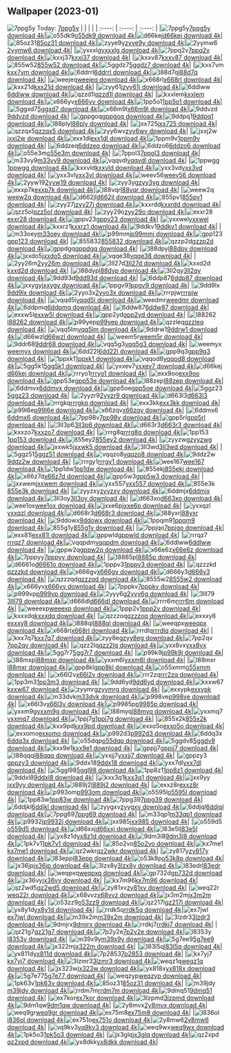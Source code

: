 ## Wallpaper (2023-01)
![7ppg5y](https://w.wallhaven.cc/full/7p/wallhaven-7ppg5y.png) Today: [7ppg5y](https://th.wallhaven.cc/small/7p/7ppg5y.jpg)
|      |      |      |
| :----: | :----: | :----: |
|![7ppg5y](https://th.wallhaven.cc/small/7p/7ppg5y.jpg)[7ppg5y download 4k](https://wallhaven.cc/w/7ppg5y)|![o55dk9](https://th.wallhaven.cc/small/o5/o55dk9.jpg)[o55dk9 download 4k](https://wallhaven.cc/w/o55dk9)|![d66kej](https://th.wallhaven.cc/small/d6/d66kej.jpg)[d66kej download 4k](https://wallhaven.cc/w/d66kej)|
|![85oz31](https://th.wallhaven.cc/small/85/85oz31.jpg)[85oz31 download 4k](https://wallhaven.cc/w/85oz31)|![zyye9y](https://th.wallhaven.cc/small/zy/zyye9y.jpg)[zyye9y download 4k](https://wallhaven.cc/w/zyye9y)|![2yymw6](https://th.wallhaven.cc/small/2y/2yymw6.jpg)[2yymw6 download 4k](https://wallhaven.cc/w/2yymw6)|
|![yxxxlg](https://th.wallhaven.cc/small/yx/yxxxlg.jpg)[yxxxlg download 4k](https://wallhaven.cc/w/yxxxlg)|![7ppq2v](https://th.wallhaven.cc/small/7p/7ppq2v.jpg)[7ppq2v download 4k](https://wallhaven.cc/w/7ppq2v)|![kxxj37](https://th.wallhaven.cc/small/kx/kxxj37.jpg)[kxxj37 download 4k](https://wallhaven.cc/w/kxxj37)|
|![kxxv87](https://th.wallhaven.cc/small/kx/kxxv87.jpg)[kxxv87 download 4k](https://wallhaven.cc/w/kxxv87)|![855w52](https://th.wallhaven.cc/small/85/855w52.jpg)[855w52 download 4k](https://wallhaven.cc/w/855w52)|![5ggdz7](https://th.wallhaven.cc/small/5g/5ggdz7.jpg)[5ggdz7 download 4k](https://wallhaven.cc/w/5ggdz7)|
|![kxx7vm](https://th.wallhaven.cc/small/kx/kxx7vm.jpg)[kxx7vm download 4k](https://wallhaven.cc/w/kxx7vm)|![6ddrrl](https://th.wallhaven.cc/small/6d/6ddrrl.jpg)[6ddrrl download 4k](https://wallhaven.cc/w/6ddrrl)|![l88d7q](https://th.wallhaven.cc/small/l8/l88d7q.jpg)[l88d7q download 4k](https://wallhaven.cc/w/l88d7q)|
|![weejeq](https://th.wallhaven.cc/small/we/weejeq.jpg)[weejeq download 4k](https://wallhaven.cc/w/weejeq)|![x668rl](https://th.wallhaven.cc/small/x6/x668rl.jpg)[x668rl download 4k](https://wallhaven.cc/w/x668rl)|![kxx21d](https://th.wallhaven.cc/small/kx/kxx21d.jpg)[kxx21d download 4k](https://wallhaven.cc/w/kxx21d)|
|![zyy61j](https://th.wallhaven.cc/small/zy/zyy61j.jpg)[zyy61j download 4k](https://wallhaven.cc/w/zyy61j)|![6ddlww](https://th.wallhaven.cc/small/6d/6ddlww.jpg)[6ddlww download 4k](https://wallhaven.cc/w/6ddlww)|![qzzd1l](https://th.wallhaven.cc/small/qz/qzzd1l.jpg)[qzzd1l download 4k](https://wallhaven.cc/w/qzzd1l)|
|![kxxlem](https://th.wallhaven.cc/small/kx/kxxlem.jpg)[kxxlem download 4k](https://wallhaven.cc/w/kxxlem)|![x666yv](https://th.wallhaven.cc/small/x6/x666yv.jpg)[x666yv download 4k](https://wallhaven.cc/w/x666yv)|![1pp5o1](https://th.wallhaven.cc/small/1p/1pp5o1.jpg)[1pp5o1 download 4k](https://wallhaven.cc/w/1pp5o1)|
|![5ggxd7](https://th.wallhaven.cc/small/5g/5ggxd7.jpg)[5ggxd7 download 4k](https://wallhaven.cc/w/5ggxd7)|![x66m9l](https://th.wallhaven.cc/small/x6/x66m9l.jpg)[x66m9l download 4k](https://wallhaven.cc/w/x66m9l)|![9ddvzd](https://th.wallhaven.cc/small/9d/9ddvzd.jpg)[9ddvzd download 4k](https://wallhaven.cc/w/9ddvzd)|
|![gppgoq](https://th.wallhaven.cc/small/gp/gppgoq.jpg)[gppgoq download 4k](https://wallhaven.cc/w/gppgoq)|![9ddpq1](https://th.wallhaven.cc/small/9d/9ddpq1.jpg)[9ddpq1 download 4k](https://wallhaven.cc/w/9ddpq1)|![l88ply](https://th.wallhaven.cc/small/l8/l88ply.jpg)[l88ply download 4k](https://wallhaven.cc/w/l88ply)|
|![jxx725](https://th.wallhaven.cc/small/jx/jxx725.jpg)[jxx725 download 4k](https://wallhaven.cc/w/jxx725)|![qzzqx5](https://th.wallhaven.cc/small/qz/qzzqx5.jpg)[qzzqx5 download 4k](https://wallhaven.cc/w/qzzqx5)|![zyy6wv](https://th.wallhaven.cc/small/zy/zyy6wv.jpg)[zyy6wv download 4k](https://wallhaven.cc/w/zyy6wv)|
|![jxxj2w](https://th.wallhaven.cc/small/jx/jxxj2w.jpg)[jxxj2w download 4k](https://wallhaven.cc/w/jxxj2w)|![exx1dl](https://th.wallhaven.cc/small/ex/exx1dl.jpg)[exx1dl download 4k](https://wallhaven.cc/w/exx1dl)|![1ppm9v](https://th.wallhaven.cc/small/1p/1ppm9v.jpg)[1ppm9v download 4k](https://wallhaven.cc/w/1ppm9v)|
|![6ddzeq](https://th.wallhaven.cc/small/6d/6ddzeq.jpg)[6ddzeq download 4k](https://wallhaven.cc/w/6ddzeq)|![6ddzo6](https://th.wallhaven.cc/small/6d/6ddzo6.jpg)[6ddzo6 download 4k](https://wallhaven.cc/w/6ddzo6)|![o55e3m](https://th.wallhaven.cc/small/o5/o55e3m.jpg)[o55e3m download 4k](https://wallhaven.cc/w/o55e3m)|
|![7ppol3](https://th.wallhaven.cc/small/7p/7ppol3.jpg)[7ppol3 download 4k](https://wallhaven.cc/w/7ppol3)|![m33vy9](https://th.wallhaven.cc/small/m3/m33vy9.jpg)[m33vy9 download 4k](https://wallhaven.cc/w/m33vy9)|![vqqvdl](https://th.wallhaven.cc/small/vq/vqqvdl.jpg)[vqqvdl download 4k](https://wallhaven.cc/w/vqqvdl)|
|![1ppwgg](https://th.wallhaven.cc/small/1p/1ppwgg.jpg)[1ppwgg download 4k](https://wallhaven.cc/w/1ppwgg)|![kxxvld](https://th.wallhaven.cc/small/kx/kxxvld.jpg)[kxxvld download 4k](https://wallhaven.cc/w/kxxvld)|![yxx3vd](https://th.wallhaven.cc/small/yx/yxx3vd.jpg)[yxx3vd download 4k](https://wallhaven.cc/w/yxx3vd)|
|![yxx3vl](https://th.wallhaven.cc/small/yx/yxx3vl.jpg)[yxx3vl download 4k](https://wallhaven.cc/w/yxx3vl)|![weev56](https://th.wallhaven.cc/small/we/weev56.jpg)[weev56 download 4k](https://wallhaven.cc/w/weev56)|![2yyw19](https://th.wallhaven.cc/small/2y/2yyw19.jpg)[2yyw19 download 4k](https://wallhaven.cc/w/2yyw19)|
|![zyy3yg](https://th.wallhaven.cc/small/zy/zyy3yg.jpg)[zyy3yg download 4k](https://wallhaven.cc/w/zyy3yg)|![exxp7k](https://th.wallhaven.cc/small/ex/exxp7k.jpg)[exxp7k download 4k](https://wallhaven.cc/w/exxp7k)|![l88vqr](https://th.wallhaven.cc/small/l8/l88vqr.jpg)[l88vqr download 4k](https://wallhaven.cc/w/l88vqr)|
|![weew2q](https://th.wallhaven.cc/small/we/weew2q.jpg)[weew2q download 4k](https://wallhaven.cc/w/weew2q)|![d662jl](https://th.wallhaven.cc/small/d6/d662jl.jpg)[d662jl download 4k](https://wallhaven.cc/w/d662jl)|![855pv1](https://th.wallhaven.cc/small/85/855pv1.jpg)[855pv1 download 4k](https://wallhaven.cc/w/855pv1)|
|![zyy27j](https://th.wallhaven.cc/small/zy/zyy27j.jpg)[zyy27j download 4k](https://wallhaven.cc/w/zyy27j)|![kxxrdd](https://th.wallhaven.cc/small/kx/kxxrdd.jpg)[kxxrdd download 4k](https://wallhaven.cc/w/kxxrdd)|![qzz5ol](https://th.wallhaven.cc/small/qz/qzz5ol.jpg)[qzz5ol download 4k](https://wallhaven.cc/w/qzz5ol)|
|![zyy29o](https://th.wallhaven.cc/small/zy/zyy29o.jpg)[zyy29o download 4k](https://wallhaven.cc/w/zyy29o)|![exxr28](https://th.wallhaven.cc/small/ex/exxr28.jpg)[exxr28 download 4k](https://wallhaven.cc/w/exxr28)|![gppv23](https://th.wallhaven.cc/small/gp/gppv23.jpg)[gppv23 download 4k](https://wallhaven.cc/w/gppv23)|
|![yxxwel](https://th.wallhaven.cc/small/yx/yxxwel.jpg)[yxxwel download 4k](https://wallhaven.cc/w/yxxwel)|![kxxrz1](https://th.wallhaven.cc/small/kx/kxxrz1.jpg)[kxxrz1 download 4k](https://wallhaven.cc/w/kxxrz1)|![9ddkv1](https://th.wallhaven.cc/small/9d/9ddkv1.jpg)[9ddkv1 download 4k](https://wallhaven.cc/w/9ddkv1)|
|![m33oey](https://th.wallhaven.cc/small/m3/m33oey.jpg)[m33oey download 4k](https://wallhaven.cc/w/m33oey)|![p99mmj](https://th.wallhaven.cc/small/p9/p99mmj.jpg)[p99mmj download 4k](https://wallhaven.cc/w/p99mmj)|![gpp123](https://th.wallhaven.cc/small/gp/gpp123.jpg)[gpp123 download 4k](https://wallhaven.cc/w/gpp123)|
|![855832](https://th.wallhaven.cc/small/85/855832.jpg)[855832 download 4k](https://wallhaven.cc/w/855832)|![qzzp2d](https://th.wallhaven.cc/small/qz/qzzp2d.jpg)[qzzp2d download 4k](https://wallhaven.cc/w/qzzp2d)|![gppdgq](https://th.wallhaven.cc/small/gp/gppdgq.jpg)[gppdgq download 4k](https://wallhaven.cc/w/gppdgq)|
|![l88dpy](https://th.wallhaven.cc/small/l8/l88dpy.jpg)[l88dpy download 4k](https://wallhaven.cc/w/l88dpy)|![jxxdo5](https://th.wallhaven.cc/small/jx/jxxdo5.jpg)[jxxdo5 download 4k](https://wallhaven.cc/w/jxxdo5)|![vqqe38](https://th.wallhaven.cc/small/vq/vqqe38.jpg)[vqqe38 download 4k](https://wallhaven.cc/w/vqqe38)|
|![2yy26m](https://th.wallhaven.cc/small/2y/2yy26m.jpg)[2yy26m download 4k](https://wallhaven.cc/w/2yy26m)|![3ll27d](https://th.wallhaven.cc/small/3l/3ll27d.jpg)[3ll27d download 4k](https://wallhaven.cc/w/3ll27d)|![kxxd2d](https://th.wallhaven.cc/small/kx/kxxd2d.jpg)[kxxd2d download 4k](https://wallhaven.cc/w/kxxd2d)|
|![l88dyp](https://th.wallhaven.cc/small/l8/l88dyp.jpg)[l88dyp download 4k](https://wallhaven.cc/w/l88dyp)|![3ll2qy](https://th.wallhaven.cc/small/3l/3ll2qy.jpg)[3ll2qy download 4k](https://wallhaven.cc/w/3ll2qy)|![9dd93d](https://th.wallhaven.cc/small/9d/9dd93d.jpg)[9dd93d download 4k](https://wallhaven.cc/w/9dd93d)|
|![6ddp87](https://th.wallhaven.cc/small/6d/6ddp87.jpg)[6ddp87 download 4k](https://wallhaven.cc/w/6ddp87)|![jxxygy](https://th.wallhaven.cc/small/jx/jxxygy.jpg)[jxxygy download 4k](https://wallhaven.cc/w/jxxygy)|![1ppgv9](https://th.wallhaven.cc/small/1p/1ppgv9.jpg)[1ppgv9 download 4k](https://wallhaven.cc/w/1ppgv9)|
|![9dd9lx](https://th.wallhaven.cc/small/9d/9dd9lx.jpg)[9dd9lx download 4k](https://wallhaven.cc/w/9dd9lx)|![2yyo3x](https://th.wallhaven.cc/small/2y/2yyo3x.jpg)[2yyo3x download 4k](https://wallhaven.cc/w/2yyo3x)|![rrrpjw](https://th.wallhaven.cc/small/rr/rrrpjw.jpg)[rrrpjw download 4k](https://wallhaven.cc/w/rrrpjw)|
|![vqqd5l](https://th.wallhaven.cc/small/vq/vqqd5l.jpg)[vqqd5l download 4k](https://wallhaven.cc/w/vqqd5l)|![weedmr](https://th.wallhaven.cc/small/we/weedmr.jpg)[weedmr download 4k](https://wallhaven.cc/w/weedmr)|![6ddpmq](https://th.wallhaven.cc/small/6d/6ddpmq.jpg)[6ddpmq download 4k](https://wallhaven.cc/w/6ddpmq)|
|![6ddw87](https://th.wallhaven.cc/small/6d/6ddw87.jpg)[6ddw87 download 4k](https://wallhaven.cc/w/6ddw87)|![exxw5l](https://th.wallhaven.cc/small/ex/exxw5l.jpg)[exxw5l download 4k](https://wallhaven.cc/w/exxw5l)|![gpp2yd](https://th.wallhaven.cc/small/gp/gpp2yd.jpg)[gpp2yd download 4k](https://wallhaven.cc/w/gpp2yd)|
|![l88262](https://th.wallhaven.cc/small/l8/l88262.jpg)[l88262 download 4k](https://wallhaven.cc/w/l88262)|![p99yep](https://th.wallhaven.cc/small/p9/p99yep.jpg)[p99yep download 4k](https://wallhaven.cc/w/p99yep)|![qzzleq](https://th.wallhaven.cc/small/qz/qzzleq.jpg)[qzzleq download 4k](https://wallhaven.cc/w/qzzleq)|
|![vqq5lm](https://th.wallhaven.cc/small/vq/vqq5lm.jpg)[vqq5lm download 4k](https://wallhaven.cc/w/vqq5lm)|![9ddrw1](https://th.wallhaven.cc/small/9d/9ddrw1.jpg)[9ddrw1 download 4k](https://wallhaven.cc/w/9ddrw1)|![d66wzl](https://th.wallhaven.cc/small/d6/d66wzl.jpg)[d66wzl download 4k](https://wallhaven.cc/w/d66wzl)|
|![weem5r](https://th.wallhaven.cc/small/we/weem5r.jpg)[weem5r download 4k](https://wallhaven.cc/w/weem5r)|![9ddr68](https://th.wallhaven.cc/small/9d/9ddr68.jpg)[9ddr68 download 4k](https://wallhaven.cc/w/9ddr68)|![vqq5g3](https://th.wallhaven.cc/small/vq/vqq5g3.jpg)[vqq5g3 download 4k](https://wallhaven.cc/w/vqq5g3)|
|![weemyx](https://th.wallhaven.cc/small/we/weemyx.jpg)[weemyx download 4k](https://wallhaven.cc/w/weemyx)|![6dd22l](https://th.wallhaven.cc/small/6d/6dd22l.jpg)[6dd22l download 4k](https://wallhaven.cc/w/6dd22l)|![gpp9q3](https://th.wallhaven.cc/small/gp/gpp9q3.jpg)[gpp9q3 download 4k](https://wallhaven.cc/w/gpp9q3)|
|![1ppxk1](https://th.wallhaven.cc/small/1p/1ppxk1.jpg)[1ppxk1 download 4k](https://wallhaven.cc/w/1ppxk1)|![vqqod8](https://th.wallhaven.cc/small/vq/vqqod8.jpg)[vqqod8 download 4k](https://wallhaven.cc/w/vqqod8)|![5gg5k1](https://th.wallhaven.cc/small/5g/5gg5k1.jpg)[5gg5k1 download 4k](https://wallhaven.cc/w/5gg5k1)|
|![yxxev7](https://th.wallhaven.cc/small/yx/yxxev7.jpg)[yxxev7 download 4k](https://wallhaven.cc/w/yxxev7)|![d66kej](https://th.wallhaven.cc/small/d6/d66kej.jpg)[d66kej download 4k](https://wallhaven.cc/w/d66kej)|![rrryo1](https://th.wallhaven.cc/small/rr/rrryo1.jpg)[rrryo1 download 4k](https://wallhaven.cc/w/rrryo1)|
|![exx9oo](https://th.wallhaven.cc/small/ex/exx9oo.jpg)[exx9oo download 4k](https://wallhaven.cc/w/exx9oo)|![gpp53e](https://th.wallhaven.cc/small/gp/gpp53e.jpg)[gpp53e download 4k](https://wallhaven.cc/w/gpp53e)|![l88zep](https://th.wallhaven.cc/small/l8/l88zep.jpg)[l88zep download 4k](https://wallhaven.cc/w/l88zep)|
|![6ddmvx](https://th.wallhaven.cc/small/6d/6ddmvx.jpg)[6ddmvx download 4k](https://wallhaven.cc/w/6ddmvx)|![gpp5oe](https://th.wallhaven.cc/small/gp/gpp5oe.jpg)[gpp5oe download 4k](https://wallhaven.cc/w/gpp5oe)|![5ggz23](https://th.wallhaven.cc/small/5g/5ggz23.jpg)[5ggz23 download 4k](https://wallhaven.cc/w/5ggz23)|
|![2yyzr9](https://th.wallhaven.cc/small/2y/2yyzr9.jpg)[2yyzr9 download 4k](https://wallhaven.cc/w/2yyzr9)|![d663l3](https://th.wallhaven.cc/small/d6/d663l3.jpg)[d663l3 download 4k](https://wallhaven.cc/w/d663l3)|![rrrgkq](https://th.wallhaven.cc/small/rr/rrrgkq.jpg)[rrrgkq download 4k](https://wallhaven.cc/w/rrrgkq)|
|![exx3kk](https://th.wallhaven.cc/small/ex/exx3kk.jpg)[exx3kk download 4k](https://wallhaven.cc/w/exx3kk)|![p99l6e](https://th.wallhaven.cc/small/p9/p99l6e.jpg)[p99l6e download 4k](https://wallhaven.cc/w/p99l6e)|![x66zqv](https://th.wallhaven.cc/small/x6/x66zqv.jpg)[x66zqv download 4k](https://wallhaven.cc/w/x66zqv)|
|![6ddmx6](https://th.wallhaven.cc/small/6d/6ddmx6.jpg)[6ddmx6 download 4k](https://wallhaven.cc/w/6ddmx6)|![7pp98v](https://th.wallhaven.cc/small/7p/7pp98v.jpg)[7pp98v download 4k](https://wallhaven.cc/w/7pp98v)|![gpp5rl](https://th.wallhaven.cc/small/gp/gpp5rl.jpg)[gpp5rl download 4k](https://wallhaven.cc/w/gpp5rl)|
|![3ll3p6](https://th.wallhaven.cc/small/3l/3ll3p6.jpg)[3ll3p6 download 4k](https://wallhaven.cc/w/3ll3p6)|![d663r3](https://th.wallhaven.cc/small/d6/d663r3.jpg)[d663r3 download 4k](https://wallhaven.cc/w/d663r3)|![kxxzo7](https://th.wallhaven.cc/small/kx/kxxzo7.jpg)[kxxzo7 download 4k](https://wallhaven.cc/w/kxxzo7)|
|![rrrg8q](https://th.wallhaven.cc/small/rr/rrrg8q.jpg)[rrrg8q download 4k](https://wallhaven.cc/w/rrrg8q)|![1pp153](https://th.wallhaven.cc/small/1p/1pp153.jpg)[1pp153 download 4k](https://wallhaven.cc/w/1pp153)|![855ey2](https://th.wallhaven.cc/small/85/855ey2.jpg)[855ey2 download 4k](https://wallhaven.cc/w/855ey2)|
|![zyyzwg](https://th.wallhaven.cc/small/zy/zyyzwg.jpg)[zyyzwg download 4k](https://wallhaven.cc/w/zyyzwg)|![jxxwk5](https://th.wallhaven.cc/small/jx/jxxwk5.jpg)[jxxwk5 download 4k](https://wallhaven.cc/w/jxxwk5)|![3ll3wd](https://th.wallhaven.cc/small/3l/3ll3wd.jpg)[3ll3wd download 4k](https://wallhaven.cc/w/3ll3wd)|
|![5ggz51](https://th.wallhaven.cc/small/5g/5ggz51.jpg)[5ggz51 download 4k](https://wallhaven.cc/w/5ggz51)|![vqqzo8](https://th.wallhaven.cc/small/vq/vqqzo8.jpg)[vqqzo8 download 4k](https://wallhaven.cc/w/vqqzo8)|![9ddz2w](https://th.wallhaven.cc/small/9d/9ddz2w.jpg)[9ddz2w download 4k](https://wallhaven.cc/w/9ddz2w)|
|![rrrgy1](https://th.wallhaven.cc/small/rr/rrrgy1.jpg)[rrrgy1 download 4k](https://wallhaven.cc/w/rrrgy1)|![wee167](https://th.wallhaven.cc/small/we/wee167.jpg)[wee167 download 4k](https://wallhaven.cc/w/wee167)|![1pp1dw](https://th.wallhaven.cc/small/1p/1pp1dw.jpg)[1pp1dw download 4k](https://wallhaven.cc/w/1pp1dw)|
|![855ekj](https://th.wallhaven.cc/small/85/855ekj.jpg)[855ekj download 4k](https://wallhaven.cc/w/855ekj)|![x66z7d](https://th.wallhaven.cc/small/x6/x66z7d.jpg)[x66z7d download 4k](https://wallhaven.cc/w/x66z7d)|![gpp5w3](https://th.wallhaven.cc/small/gp/gpp5w3.jpg)[gpp5w3 download 4k](https://wallhaven.cc/w/gpp5w3)|
|![jxxwem](https://th.wallhaven.cc/small/jx/jxxwem.jpg)[jxxwem download 4k](https://wallhaven.cc/w/jxxwem)|![yxx557](https://th.wallhaven.cc/small/yx/yxx557.jpg)[yxx557 download 4k](https://wallhaven.cc/w/yxx557)|![855e3k](https://th.wallhaven.cc/small/85/855e3k.jpg)[855e3k download 4k](https://wallhaven.cc/w/855e3k)|
|![zyyzxy](https://th.wallhaven.cc/small/zy/zyyzxy.jpg)[zyyzxy download 4k](https://wallhaven.cc/w/zyyzxy)|![6ddmjx](https://th.wallhaven.cc/small/6d/6ddmjx.jpg)[6ddmjx download 4k](https://wallhaven.cc/w/6ddmjx)|![3ll3oy](https://th.wallhaven.cc/small/3l/3ll3oy.jpg)[3ll3oy download 4k](https://wallhaven.cc/w/3ll3oy)|
|![d663xo](https://th.wallhaven.cc/small/d6/d663xo.jpg)[d663xo download 4k](https://wallhaven.cc/w/d663xo)|![wee1ox](https://th.wallhaven.cc/small/we/wee1ox.jpg)[wee1ox download 4k](https://wallhaven.cc/w/wee1ox)|![jxxe6p](https://th.wallhaven.cc/small/jx/jxxe6p.jpg)[jxxe6p download 4k](https://wallhaven.cc/w/jxxe6p)|
|![yxxqzl](https://th.wallhaven.cc/small/yx/yxxqzl.jpg)[yxxqzl download 4k](https://wallhaven.cc/w/yxxqzl)|![d668r3](https://th.wallhaven.cc/small/d6/d668r3.jpg)[d668r3 download 4k](https://wallhaven.cc/w/d668r3)|![l88yxr](https://th.wallhaven.cc/small/l8/l88yxr.jpg)[l88yxr download 4k](https://wallhaven.cc/w/l88yxr)|
|![9ddowx](https://th.wallhaven.cc/small/9d/9ddowx.jpg)[9ddowx download 4k](https://wallhaven.cc/w/9ddowx)|![1ppqm9](https://th.wallhaven.cc/small/1p/1ppqm9.jpg)[1ppqm9 download 4k](https://wallhaven.cc/w/1ppqm9)|![855g1y](https://th.wallhaven.cc/small/85/855g1y.jpg)[855g1y download 4k](https://wallhaven.cc/w/855g1y)|
|![7ppjqo](https://th.wallhaven.cc/small/7p/7ppjqo.jpg)[7ppjqo download 4k](https://wallhaven.cc/w/7ppjqo)|![exx81l](https://th.wallhaven.cc/small/ex/exx81l.jpg)[exx81l download 4k](https://wallhaven.cc/w/exx81l)|![gppwld](https://th.wallhaven.cc/small/gp/gppwld.jpg)[gppwld download 4k](https://wallhaven.cc/w/gppwld)|
|![rrrqz7](https://th.wallhaven.cc/small/rr/rrrqz7.jpg)[rrrqz7 download 4k](https://wallhaven.cc/w/rrrqz7)|![vqqpdm](https://th.wallhaven.cc/small/vq/vqqpdm.jpg)[vqqpdm download 4k](https://wallhaven.cc/w/vqqpdm)|![6ddlww](https://th.wallhaven.cc/small/6d/6ddlww.jpg)[6ddlww download 4k](https://wallhaven.cc/w/6ddlww)|
|![gppw2q](https://th.wallhaven.cc/small/gp/gppw2q.jpg)[gppw2q download 4k](https://wallhaven.cc/w/gppw2q)|![x66e6z](https://th.wallhaven.cc/small/x6/x66e6z.jpg)[x66e6z download 4k](https://wallhaven.cc/w/x66e6z)|![7pppyy](https://th.wallhaven.cc/small/7p/7pppyy.jpg)[7pppyy download 4k](https://wallhaven.cc/w/7pppyy)|
|![l8885p](https://th.wallhaven.cc/small/l8/l8885p.jpg)[l8885p download 4k](https://wallhaven.cc/w/l8885p)|![d6661o](https://th.wallhaven.cc/small/d6/d6661o.jpg)[d6661o download 4k](https://wallhaven.cc/w/d6661o)|![1pppv3](https://th.wallhaven.cc/small/1p/1pppv3.jpg)[1pppv3 download 4k](https://wallhaven.cc/w/1pppv3)|
|![qzzzkd](https://th.wallhaven.cc/small/qz/qzzzkd.jpg)[qzzzkd download 4k](https://wallhaven.cc/w/qzzzkd)|![x666gv](https://th.wallhaven.cc/small/x6/x666gv.jpg)[x666gv download 4k](https://wallhaven.cc/w/x666gv)|![d666y3](https://th.wallhaven.cc/small/d6/d666y3.jpg)[d666y3 download 4k](https://wallhaven.cc/w/d666y3)|
|![qzzzqd](https://th.wallhaven.cc/small/qz/qzzzqd.jpg)[qzzzqd download 4k](https://wallhaven.cc/w/qzzzqd)|![8555w2](https://th.wallhaven.cc/small/85/8555w2.jpg)[8555w2 download 4k](https://wallhaven.cc/w/8555w2)|![x666yv](https://th.wallhaven.cc/small/x6/x666yv.jpg)[x666yv download 4k](https://wallhaven.cc/w/x666yv)|
|![7pppkv](https://th.wallhaven.cc/small/7p/7pppkv.jpg)[7pppkv download 4k](https://wallhaven.cc/w/7pppkv)|![p999vp](https://th.wallhaven.cc/small/p9/p999vp.jpg)[p999vp download 4k](https://wallhaven.cc/w/p999vp)|![2yyy6g](https://th.wallhaven.cc/small/2y/2yyy6g.jpg)[2yyy6g download 4k](https://wallhaven.cc/w/2yyy6g)|
|![3lll79](https://th.wallhaven.cc/small/3l/3lll79.jpg)[3lll79 download 4k](https://wallhaven.cc/w/3lll79)|![d666dl](https://th.wallhaven.cc/small/d6/d666dl.jpg)[d666dl download 4k](https://wallhaven.cc/w/d666dl)|![rrrr6m](https://th.wallhaven.cc/small/rr/rrrr6m.jpg)[rrrr6m download 4k](https://wallhaven.cc/w/rrrr6m)|
|![weeexp](https://th.wallhaven.cc/small/we/weeexp.jpg)[weeexp download 4k](https://wallhaven.cc/w/weeexp)|![1ppp2v](https://th.wallhaven.cc/small/1p/1ppp2v.jpg)[1ppp2v download 4k](https://wallhaven.cc/w/1ppp2v)|![kxxxdq](https://th.wallhaven.cc/small/kx/kxxxdq.jpg)[kxxxdq download 4k](https://wallhaven.cc/w/kxxxdq)|
|![qzzzoq](https://th.wallhaven.cc/small/qz/qzzzoq.jpg)[qzzzoq download 4k](https://wallhaven.cc/w/qzzzoq)|![exxxy8](https://th.wallhaven.cc/small/ex/exxxy8.jpg)[exxxy8 download 4k](https://wallhaven.cc/w/exxxy8)|![l888ql](https://th.wallhaven.cc/small/l8/l888ql.jpg)[l888ql download 4k](https://wallhaven.cc/w/l888ql)|
|![weeqpx](https://th.wallhaven.cc/small/we/weeqpx.jpg)[weeqpx download 4k](https://wallhaven.cc/w/weeqpx)|![x668rl](https://th.wallhaven.cc/small/x6/x668rl.jpg)[x668rl download 4k](https://wallhaven.cc/w/x668rl)|![rrrdlq](https://th.wallhaven.cc/small/rr/rrrdlq.jpg)[rrrdlq download 4k](https://wallhaven.cc/w/rrrdlq)|
|![kxx7q7](https://th.wallhaven.cc/small/kx/kxx7q7.jpg)[kxx7q7 download 4k](https://wallhaven.cc/w/kxx7q7)|![zyy8eg](https://th.wallhaven.cc/small/zy/zyy8eg.jpg)[zyy8eg download 4k](https://wallhaven.cc/w/zyy8eg)|![7pp2qv](https://th.wallhaven.cc/small/7p/7pp2qv.jpg)[7pp2qv download 4k](https://wallhaven.cc/w/7pp2qv)|
|![qzz2lq](https://th.wallhaven.cc/small/qz/qzz2lq.jpg)[qzz2lq download 4k](https://wallhaven.cc/w/qzz2lq)|![yxx8vx](https://th.wallhaven.cc/small/yx/yxx8vx.jpg)[yxx8vx download 4k](https://wallhaven.cc/w/yxx8vx)|![5gg7r7](https://th.wallhaven.cc/small/5g/5gg7r7.jpg)[5gg7r7 download 4k](https://wallhaven.cc/w/5gg7r7)|
|![p99k9j](https://th.wallhaven.cc/small/p9/p99k9j.jpg)[p99k9j download 4k](https://wallhaven.cc/w/p99k9j)|![l88mxp](https://th.wallhaven.cc/small/l8/l88mxp.jpg)[l88mxp download 4k](https://wallhaven.cc/w/l88mxp)|![yxxm6l](https://th.wallhaven.cc/small/yx/yxxm6l.jpg)[yxxm6l download 4k](https://wallhaven.cc/w/yxxm6l)|
|![l88mxr](https://th.wallhaven.cc/small/l8/l88mxr.jpg)[l88mxr download 4k](https://wallhaven.cc/w/l88mxr)|![gpp8kl](https://th.wallhaven.cc/small/gp/gpp8kl.jpg)[gpp8kl download 4k](https://wallhaven.cc/w/gpp8kl)|![o55xmm](https://th.wallhaven.cc/small/o5/o55xmm.jpg)[o55xmm download 4k](https://wallhaven.cc/w/o55xmm)|
|![x66l2v](https://th.wallhaven.cc/small/x6/x66l2v.jpg)[x66l2v download 4k](https://wallhaven.cc/w/x66l2v)|![rrr2zq](https://th.wallhaven.cc/small/rr/rrr2zq.jpg)[rrr2zq download 4k](https://wallhaven.cc/w/rrr2zq)|![1pp3m3](https://th.wallhaven.cc/small/1p/1pp3m3.jpg)[1pp3m3 download 4k](https://wallhaven.cc/w/1pp3m3)|
|![9dd6yd](https://th.wallhaven.cc/small/9d/9dd6yd.jpg)[9dd6yd download 4k](https://wallhaven.cc/w/9dd6yd)|![kxxw67](https://th.wallhaven.cc/small/kx/kxxw67.jpg)[kxxw67 download 4k](https://wallhaven.cc/w/kxxw67)|![zyymrg](https://th.wallhaven.cc/small/zy/zyymrg.jpg)[zyymrg download 4k](https://wallhaven.cc/w/zyymrg)|
|![exxypk](https://th.wallhaven.cc/small/ex/exxypk.jpg)[exxypk download 4k](https://wallhaven.cc/w/exxypk)|![m33dvk](https://th.wallhaven.cc/small/m3/m33dvk.jpg)[m33dvk download 4k](https://wallhaven.cc/w/m33dvk)|![p998ve](https://th.wallhaven.cc/small/p9/p998ve.jpg)[p998ve download 4k](https://wallhaven.cc/w/p998ve)|
|![x66l3v](https://th.wallhaven.cc/small/x6/x66l3v.jpg)[x66l3v download 4k](https://wallhaven.cc/w/x66l3v)|![p9985p](https://th.wallhaven.cc/small/p9/p9985p.jpg)[p9985p download 4k](https://wallhaven.cc/w/p9985p)|![yxxm9g](https://th.wallhaven.cc/small/yx/yxxm9g.jpg)[yxxm9g download 4k](https://wallhaven.cc/w/yxxm9g)|
|![l88myq](https://th.wallhaven.cc/small/l8/l88myq.jpg)[l88myq download 4k](https://wallhaven.cc/w/l88myq)|![yxxmq7](https://th.wallhaven.cc/small/yx/yxxmq7.jpg)[yxxmq7 download 4k](https://wallhaven.cc/w/yxxmq7)|![1ppj7g](https://th.wallhaven.cc/small/1p/1ppj7g.jpg)[1ppj7g download 4k](https://wallhaven.cc/w/1ppj7g)|
|![855x2k](https://th.wallhaven.cc/small/85/855x2k.jpg)[855x2k download 4k](https://wallhaven.cc/w/855x2k)|![kxx9pd](https://th.wallhaven.cc/small/kx/kxx9pd.jpg)[kxx9pd download 4k](https://wallhaven.cc/w/kxx9pd)|![exxo5o](https://th.wallhaven.cc/small/ex/exxo5o.jpg)[exxo5o download 4k](https://wallhaven.cc/w/exxo5o)|
|![exxomo](https://th.wallhaven.cc/small/ex/exxomo.jpg)[exxomo download 4k](https://wallhaven.cc/w/exxomo)|![p992d3](https://th.wallhaven.cc/small/p9/p992d3.jpg)[p992d3 download 4k](https://wallhaven.cc/w/p992d3)|![6ddq3x](https://th.wallhaven.cc/small/6d/6ddq3x.jpg)[6ddq3x download 4k](https://wallhaven.cc/w/6ddq3x)|
|![o55dqp](https://th.wallhaven.cc/small/o5/o55dqp.jpg)[o55dqp download 4k](https://wallhaven.cc/w/o55dqp)|![5ggdv8](https://th.wallhaven.cc/small/5g/5ggdv8.jpg)[5ggdv8 download 4k](https://wallhaven.cc/w/5ggdv8)|![kxx9e1](https://th.wallhaven.cc/small/kx/kxx9e1.jpg)[kxx9e1 download 4k](https://wallhaven.cc/w/kxx9e1)|
|![gppjj7](https://th.wallhaven.cc/small/gp/gppjj7.jpg)[gppjj7 download 4k](https://wallhaven.cc/w/gppjj7)|![l88qqq](https://th.wallhaven.cc/small/l8/l88qqq.jpg)[l88qqq download 4k](https://wallhaven.cc/w/l88qqq)|![yxxjj7](https://th.wallhaven.cc/small/yx/yxxjj7.jpg)[yxxjj7 download 4k](https://wallhaven.cc/w/yxxjj7)|
|![gppzy3](https://th.wallhaven.cc/small/gp/gppzy3.jpg)[gppzy3 download 4k](https://wallhaven.cc/w/gppzy3)|![9ddx18](https://th.wallhaven.cc/small/9d/9ddx18.jpg)[9ddx18 download 4k](https://wallhaven.cc/w/9ddx18)|![yxx7dl](https://th.wallhaven.cc/small/yx/yxx7dl.jpg)[yxx7dl download 4k](https://wallhaven.cc/w/yxx7dl)|
|![5ggl98](https://th.wallhaven.cc/small/5g/5ggl98.jpg)[5ggl98 download 4k](https://wallhaven.cc/w/5ggl98)|![1pp8z1](https://th.wallhaven.cc/small/1p/1pp8z1.jpg)[1pp8z1 download 4k](https://wallhaven.cc/w/1pp8z1)|![9ddxl8](https://th.wallhaven.cc/small/9d/9ddxl8.jpg)[9ddxl8 download 4k](https://wallhaven.cc/w/9ddxl8)|
|![kxx3q1](https://th.wallhaven.cc/small/kx/kxx3q1.jpg)[kxx3q1 download 4k](https://wallhaven.cc/w/kxx3q1)|![jxx9yy](https://th.wallhaven.cc/small/jx/jxx9yy.jpg)[jxx9yy download 4k](https://wallhaven.cc/w/jxx9yy)|![l889j2](https://th.wallhaven.cc/small/l8/l889j2.jpg)[l889j2 download 4k](https://wallhaven.cc/w/l889j2)|
|![exxz8r](https://th.wallhaven.cc/small/ex/exxz8r.jpg)[exxz8r download 4k](https://wallhaven.cc/w/exxz8r)|![p993om](https://th.wallhaven.cc/small/p9/p993om.jpg)[p993om download 4k](https://wallhaven.cc/w/p993om)|![o5595l](https://th.wallhaven.cc/small/o5/o5595l.jpg)[o5595l download 4k](https://wallhaven.cc/w/o5595l)|
|![1pp83w](https://th.wallhaven.cc/small/1p/1pp83w.jpg)[1pp83w download 4k](https://wallhaven.cc/w/1pp83w)|![7ppg39](https://th.wallhaven.cc/small/7p/7ppg39.jpg)[7ppg39 download 4k](https://wallhaven.cc/w/7ppg39)|![6ddjkl](https://th.wallhaven.cc/small/6d/6ddjkl.jpg)[6ddjkl download 4k](https://wallhaven.cc/w/6ddjkl)|
|![zyygxv](https://th.wallhaven.cc/small/zy/zyygxv.jpg)[zyygxv download 4k](https://wallhaven.cc/w/zyygxv)|![6ddjql](https://th.wallhaven.cc/small/6d/6ddjql.jpg)[6ddjql download 4k](https://wallhaven.cc/w/6ddjql)|![7ppg69](https://th.wallhaven.cc/small/7p/7ppg69.jpg)[7ppg69 download 4k](https://wallhaven.cc/w/7ppg69)|
|![m33qp1](https://th.wallhaven.cc/small/m3/m33qp1.jpg)[m33qp1 download 4k](https://wallhaven.cc/w/m33qp1)|![p9932j](https://th.wallhaven.cc/small/p9/p9932j.jpg)[p9932j download 4k](https://wallhaven.cc/w/p9932j)|![jxx985](https://th.wallhaven.cc/small/jx/jxx985.jpg)[jxx985 download 4k](https://wallhaven.cc/w/jxx985)|
|![o559d5](https://th.wallhaven.cc/small/o5/o559d5.jpg)[o559d5 download 4k](https://wallhaven.cc/w/o559d5)|![d66xxj](https://th.wallhaven.cc/small/d6/d66xxj.jpg)[d66xxj download 4k](https://wallhaven.cc/w/d66xxj)|![l83e5l](https://th.wallhaven.cc/small/l8/l83e5l.jpg)[l83e5l download 4k](https://wallhaven.cc/w/l83e5l)|
|![yx8z1d](https://th.wallhaven.cc/small/yx/yx8z1d.jpg)[yx8z1d download 4k](https://wallhaven.cc/w/yx8z1d)|![9dm3l8](https://th.wallhaven.cc/small/9d/9dm3l8.jpg)[9dm3l8 download 4k](https://wallhaven.cc/w/9dm3l8)|![1pk7v1](https://th.wallhaven.cc/small/1p/1pk7v1.jpg)[1pk7v1 download 4k](https://wallhaven.cc/w/1pk7v1)|
|![85o2vo](https://th.wallhaven.cc/small/85/85o2vo.jpg)[85o2vo download 4k](https://wallhaven.cc/w/85o2vo)|![kx7me1](https://th.wallhaven.cc/small/kx/kx7me1.jpg)[kx7me1 download 4k](https://wallhaven.cc/w/kx7me1)|![qz2wkr](https://th.wallhaven.cc/small/qz/qz2wkr.jpg)[qz2wkr download 4k](https://wallhaven.cc/w/qz2wkr)|
|![zy817y](https://th.wallhaven.cc/small/zy/zy817y.jpg)[zy817y download 4k](https://wallhaven.cc/w/zy817y)|![l83epp](https://th.wallhaven.cc/small/l8/l83epp.jpg)[l83epp download 4k](https://wallhaven.cc/w/l83epp)|![o53k8p](https://th.wallhaven.cc/small/o5/o53k8p.jpg)[o53k8p download 4k](https://wallhaven.cc/w/o53k8p)|
|![jx36jp](https://th.wallhaven.cc/small/jx/jx36jp.jpg)[jx36jp download 4k](https://wallhaven.cc/w/jx36jp)|![3lzx8y](https://th.wallhaven.cc/small/3l/3lzx8y.jpg)[3lzx8y download 4k](https://wallhaven.cc/w/3lzx8y)|![l83edr](https://th.wallhaven.cc/small/l8/l83edr.jpg)[l83edr download 4k](https://wallhaven.cc/w/l83edr)|
|![weqpxq](https://th.wallhaven.cc/small/we/weqpxq.jpg)[weqpxq download 4k](https://wallhaven.cc/w/weqpxq)|![gp732d](https://th.wallhaven.cc/small/gp/gp732d.jpg)[gp732d download 4k](https://wallhaven.cc/w/gp732d)|![jx36vy](https://th.wallhaven.cc/small/jx/jx36vy.jpg)[jx36vy download 4k](https://wallhaven.cc/w/jx36vy)|
|![kx7m96](https://th.wallhaven.cc/small/kx/kx7m96.jpg)[kx7m96 download 4k](https://wallhaven.cc/w/kx7m96)|![qz2wd5](https://th.wallhaven.cc/small/qz/qz2wd5.jpg)[qz2wd5 download 4k](https://wallhaven.cc/w/qz2wd5)|![zy81xv](https://th.wallhaven.cc/small/zy/zy81xv.jpg)[zy81xv download 4k](https://wallhaven.cc/w/zy81xv)|
|![weq22r](https://th.wallhaven.cc/small/we/weq22r.jpg)[weq22r download 4k](https://wallhaven.cc/w/weq22r)|![x68vvz](https://th.wallhaven.cc/small/x6/x68vvz.jpg)[x68vvz download 4k](https://wallhaven.cc/w/x68vvz)|![jx3m2m](https://th.wallhaven.cc/small/jx/jx3m2m.jpg)[jx3m2m download 4k](https://wallhaven.cc/w/jx3m2m)|
|![o53zz9](https://th.wallhaven.cc/small/o5/o53zz9.jpg)[o53zz9 download 4k](https://wallhaven.cc/w/o53zz9)|![qz217l](https://th.wallhaven.cc/small/qz/qz217l.jpg)[qz217l download 4k](https://wallhaven.cc/w/qz217l)|![yx8y1d](https://th.wallhaven.cc/small/yx/yx8y1d.jpg)[yx8y1d download 4k](https://wallhaven.cc/w/yx8y1d)|
|![rrdk5q](https://th.wallhaven.cc/small/rr/rrdk5q.jpg)[rrdk5q download 4k](https://wallhaven.cc/w/rrdk5q)|![ex7jwl](https://th.wallhaven.cc/small/ex/ex7jwl.jpg)[ex7jwl download 4k](https://wallhaven.cc/w/ex7jwl)|![m39x2m](https://th.wallhaven.cc/small/m3/m39x2m.jpg)[m39x2m download 4k](https://wallhaven.cc/w/m39x2m)|
|![3lzdr3](https://th.wallhaven.cc/small/3l/3lzdr3.jpg)[3lzdr3 download 4k](https://wallhaven.cc/w/3lzdr3)|![9dmjrx](https://th.wallhaven.cc/small/9d/9dmjrx.jpg)[9dmjrx download 4k](https://wallhaven.cc/w/9dmjrx)|![rrdkj7](https://th.wallhaven.cc/small/rr/rrdkj7.jpg)[rrdkj7 download 4k](https://wallhaven.cc/w/rrdkj7)|
|![qz21g7](https://th.wallhaven.cc/small/qz/qz21g7.jpg)[qz21g7 download 4k](https://wallhaven.cc/w/qz21g7)|![7p2y2e](https://th.wallhaven.cc/small/7p/7p2y2e.jpg)[7p2y2e download 4k](https://wallhaven.cc/w/7p2y2e)|![l8353y](https://th.wallhaven.cc/small/l8/l8353y.jpg)[l8353y download 4k](https://wallhaven.cc/w/l8353y)|
|![m39x9y](https://th.wallhaven.cc/small/m3/m39x9y.jpg)[m39x9y download 4k](https://wallhaven.cc/w/m39x9y)|![5g7ee9](https://th.wallhaven.cc/small/5g/5g7ee9.jpg)[5g7ee9 download 4k](https://wallhaven.cc/w/5g7ee9)|![jx322m](https://th.wallhaven.cc/small/jx/jx322m.jpg)[jx322m download 4k](https://wallhaven.cc/w/jx322m)|
|![l83l5q](https://th.wallhaven.cc/small/l8/l83l5q.jpg)[l83l5q download 4k](https://wallhaven.cc/w/l83l5q)|![yx811d](https://th.wallhaven.cc/small/yx/yx811d.jpg)[yx811d download 4k](https://wallhaven.cc/w/yx811d)|![7p2853](https://th.wallhaven.cc/small/7p/7p2853.jpg)[7p2853 download 4k](https://wallhaven.cc/w/7p2853)|
|![kx7yj7](https://th.wallhaven.cc/small/kx/kx7yj7.jpg)[kx7yj7 download 4k](https://wallhaven.cc/w/kx7yj7)|![3lzmr3](https://th.wallhaven.cc/small/3l/3lzmr3.jpg)[3lzmr3 download 4k](https://wallhaven.cc/w/3lzmr3)|![weqz1q](https://th.wallhaven.cc/small/we/weqz1q.jpg)[weqz1q download 4k](https://wallhaven.cc/w/weqz1q)|
|![jx323w](https://th.wallhaven.cc/small/jx/jx323w.jpg)[jx323w download 4k](https://wallhaven.cc/w/jx323w)|![yx818x](https://th.wallhaven.cc/small/yx/yx818x.jpg)[yx818x download 4k](https://wallhaven.cc/w/yx818x)|![5g7e77](https://th.wallhaven.cc/small/5g/5g7e77.jpg)[5g7e77 download 4k](https://wallhaven.cc/w/5g7e77)|
|![weqzyp](https://th.wallhaven.cc/small/we/weqzyp.jpg)[weqzyp download 4k](https://wallhaven.cc/w/weqzyp)|![1pk63v](https://th.wallhaven.cc/small/1p/1pk63v.jpg)[1pk63v download 4k](https://wallhaven.cc/w/1pk63v)|![85oz31](https://th.wallhaven.cc/small/85/85oz31.jpg)[85oz31 download 4k](https://wallhaven.cc/w/85oz31)|
|![m39jdy](https://th.wallhaven.cc/small/m3/m39jdy.jpg)[m39jdy download 4k](https://wallhaven.cc/w/m39jdy)|![rrdm7m](https://th.wallhaven.cc/small/rr/rrdm7m.jpg)[rrdm7m download 4k](https://wallhaven.cc/w/rrdm7m)|![9dmq51](https://th.wallhaven.cc/small/9d/9dmq51.jpg)[9dmq51 download 4k](https://wallhaven.cc/w/9dmq51)|
|![ex7kor](https://th.wallhaven.cc/small/ex/ex7kor.jpg)[ex7kor download 4k](https://wallhaven.cc/w/ex7kor)|![3lzpmd](https://th.wallhaven.cc/small/3l/3lzpmd.jpg)[3lzpmd download 4k](https://wallhaven.cc/w/3lzpmd)|![9dm1qw](https://th.wallhaven.cc/small/9d/9dm1qw.jpg)[9dm1qw download 4k](https://wallhaven.cc/w/9dm1qw)|
|![2y8mvx](https://th.wallhaven.cc/small/2y/2y8mvx.jpg)[2y8mvx download 4k](https://wallhaven.cc/w/2y8mvx)|![weq9gr](https://th.wallhaven.cc/small/we/weq9gr.jpg)[weq9gr download 4k](https://wallhaven.cc/w/weq9gr)|![ex75m8](https://th.wallhaven.cc/small/ex/ex75m8.jpg)[ex75m8 download 4k](https://wallhaven.cc/w/ex75m8)|
|![l836ol](https://th.wallhaven.cc/small/l8/l836ol.jpg)[l836ol download 4k](https://wallhaven.cc/w/l836ol)|![ex751o](https://th.wallhaven.cc/small/ex/ex751o.jpg)[ex751o download 4k](https://wallhaven.cc/w/ex751o)|![2y8mw6](https://th.wallhaven.cc/small/2y/2y8mw6.jpg)[2y8mw6 download 4k](https://wallhaven.cc/w/2y8mw6)|
|![vq9kv3](https://th.wallhaven.cc/small/vq/vq9kv3.jpg)[vq9kv3 download 4k](https://wallhaven.cc/w/vq9kv3)|![weq9wx](https://th.wallhaven.cc/small/we/weq9wx.jpg)[weq9wx download 4k](https://wallhaven.cc/w/weq9wx)|![1pk5o3](https://th.wallhaven.cc/small/1p/1pk5o3.jpg)[1pk5o3 download 4k](https://wallhaven.cc/w/1pk5o3)|
|![jx3glq](https://th.wallhaven.cc/small/jx/jx3glq.jpg)[jx3glq download 4k](https://wallhaven.cc/w/jx3glq)|![qz2xpd](https://th.wallhaven.cc/small/qz/qz2xpd.jpg)[qz2xpd download 4k](https://wallhaven.cc/w/qz2xpd)|![yx8dkk](https://th.wallhaven.cc/small/yx/yx8dkk.jpg)[yx8dkk download 4k](https://wallhaven.cc/w/yx8dkk)|
